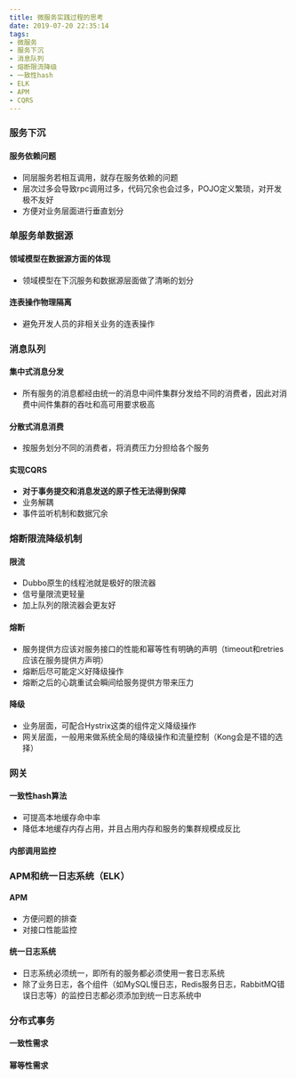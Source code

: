 ```yaml
---
title: 微服务实践过程的思考
date: 2019-07-20 22:35:14
tags:
- 微服务
- 服务下沉
- 消息队列
- 熔断限流降级
- 一致性hash
- ELK
- APM
- CQRS
---
```


### 服务下沉
#### 服务依赖问题
- 同层服务若相互调用，就存在服务依赖的问题
- 层次过多会导致rpc调用过多，代码冗余也会过多，POJO定义繁琐，对开发极不友好
- 方便对业务层面进行垂直划分

### 单服务单数据源
#### 领域模型在数据源方面的体现
- 领域模型在下沉服务和数据源层面做了清晰的划分
#### 连表操作物理隔离
- 避免开发人员的非相关业务的连表操作

### 消息队列
#### 集中式消息分发
- 所有服务的消息都经由统一的消息中间件集群分发给不同的消费者，因此对消费中间件集群的吞吐和高可用要求极高
#### 分散式消息消费
- 按服务划分不同的消费者，将消费压力分担给各个服务
#### 实现CQRS
- **对于事务提交和消息发送的原子性无法得到保障**
- 业务解耦
- 事件监听机制和数据冗余

### 熔断限流降级机制
#### 限流
- Dubbo原生的线程池就是极好的限流器
- 信号量限流更轻量
- 加上队列的限流器会更友好
#### 熔断
- 服务提供方应该对服务接口的性能和幂等性有明确的声明（timeout和retries应该在服务提供方声明）
- 熔断后尽可能定义好降级操作
- 熔断之后的心跳重试会瞬间给服务提供方带来压力
#### 降级
- 业务层面，可配合Hystrix这类的组件定义降级操作
- 网关层面，一般用来做系统全局的降级操作和流量控制（Kong会是不错的选择）

### 网关
#### 一致性hash算法
- 可提高本地缓存命中率
- 降低本地缓存内存占用，并且占用内存和服务的集群规模成反比
#### 内部调用监控

### APM和统一日志系统（ELK）
#### APM
- 方便问题的排查
- 对接口性能监控
#### 统一日志系统
- 日志系统必须统一，即所有的服务都必须使用一套日志系统
- 除了业务日志，各个组件（如MySQL慢日志，Redis服务日志，RabbitMQ错误日志等）的监控日志都必须添加到统一日志系统中

### 分布式事务
#### 一致性需求
#### 幂等性需求